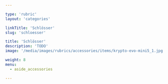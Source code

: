 ```yaml
---

type: 'rubric'
layout: 'categories'

linkTitle: 'Schlösser'
slug: 'schloesser'

title: 'Schlösser'
description: 'TODO'
image: '/media/images/rubrics/accessories/items/krypto-evo-mini5_1.jpg'

weight: 8
menu:
  - aside_accessories  

---
```

